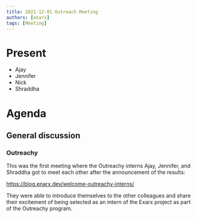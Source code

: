 ```yaml
---
title: 2021-12-01 Outreach Meeting
authors: [enarx]
tags: [Meeting]
---
```

# Present
* Ajay 
* Jennifer
* Nick
* Shraddha

# Agenda

## General discussion

### Outreachy
This was the first meeting where the Outreachy interns Ajay, Jennifer, and Shraddha got to meet each other after the announcement of the results:

https://blog.enarx.dev/welcome-outreachy-interns/

They were able to introduce themselves to the other colleagues and share their excitement of being selected as an intern of the Exarx project as part of the Outreachy program.